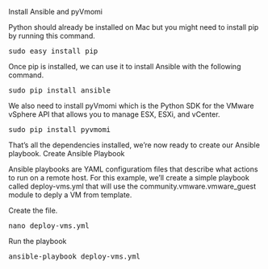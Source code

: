Install Ansible and pyVmomi

Python should already be installed on Mac but you might need to install pip by running this command.

<pre>sudo easy_install pip</pre>

Once pip is installed, we can use it to install Ansible with the following command.

<pre>sudo pip install ansible</pre>

We also need to install pyVmomi which is the Python SDK for the VMware vSphere API that allows you to manage ESX, ESXi, and vCenter.

<pre>sudo pip install pyvmomi</pre>

That’s all the dependencies installed, we’re now ready to create our Ansible playbook.
Create Ansible Playbook

Ansible playbooks are YAML configuratiom files that describe what actions to run on a remote host. For this example, we’ll create a simple playbook called deploy-vms.yml that will use the community.vmware.vmware_guest module to deply a VM from template.

Create the file.

<pre>nano deploy-vms.yml</pre>

Run the playbook

<pre>ansible-playbook deploy-vms.yml</pre>
